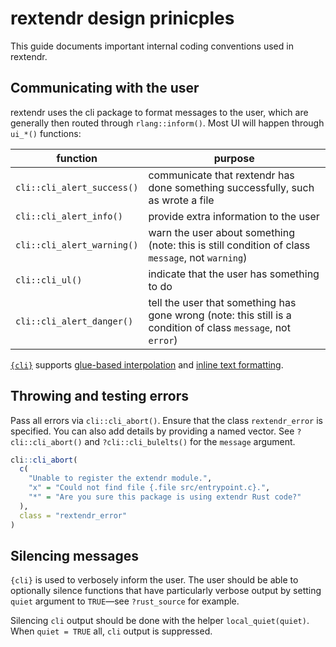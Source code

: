 # rextendr design prinicples

This guide documents important internal coding conventions used in rextendr.

## Communicating with the user

rextendr uses the cli package to format messages to the user, which are generally then routed through `rlang::inform()`. Most UI will happen through `ui_*()` functions:

| function | purpose                                                                                                       |
|----------|---------------------------------------------------------------------------------------------------------------|
| `cli::cli_alert_success()` | communicate that rextendr has done something successfully, such as wrote a file                               |
| `cli::cli_alert_info()` | provide extra information to the user                                                                         |
| `cli::cli_alert_warning()` | warn the user about something (note: this is still condition of class `message`, not `warning`)               |
| `cli::cli_ul()` | indicate that the user has something to do                                                                    |
| `cli::cli_alert_danger()` | tell the user that something has gone wrong (note: this still is a condition of class `message`, not `error`) |



[`{cli}`](https://cli.r-lib.org/) supports [glue-based interpolation](https://cli.r-lib.org/articles/semantic-cli.html#interpolation) and [inline text formatting](https://cli.r-lib.org/articles/semantic-cli.html#inline-text-formatting). 

## Throwing and testing errors

Pass all errors via `cli::cli_abort()`. Ensure that the class `rextendr_error` is specified. You can also add details by providing a named vector. See `?cli::cli_abort()` and `?cli::cli_bulelts()` for the `message` argument. 

```r
cli::cli_abort(
  c(
    "Unable to register the extendr module.",
    "x" = "Could not find file {.file src/entrypoint.c}.",
    "*" = "Are you sure this package is using extendr Rust code?"
  ),
  class = "rextendr_error"
)
```

## Silencing messages 

`{cli}` is used to verbosely inform the user. The user should be able to optionally silence functions that have particularly verbose output by setting `quiet` argument to `TRUE`—see `?rust_source` for example. 

Silencing `cli` output should be done with the helper `local_quiet(quiet)`. When `quiet = TRUE` all, `cli` output is suppressed.
